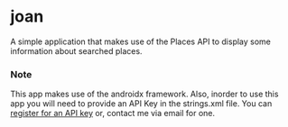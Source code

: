 # joan
A simple application that makes use of the Places API to display some information about searched places.

### Note

This app makes use of the androidx framework. 
Also, inorder to use this app you will need to provide an API Key in the strings.xml file. You can [register for an API key](https://developers.google.com/places/web-service/get-api-key) or, contact me via email for one.
